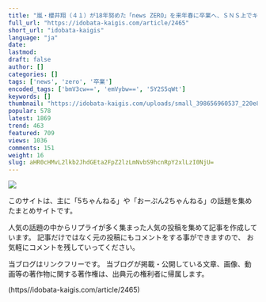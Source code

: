```yaml
---
title: "嵐・櫻井翔（４１）が18年努めた「news ZERO」を来年春に卒業へ、ＳＮＳ上でキャスターの資質を問われていた"
full_url: "https://idobata-kaigis.com/article/2465"
short_url: "idobata-kaigis"
language: "ja"
date: 
lastmod: 
draft: false
author: []
categories: []
tags: ['news', 'zero', '卒業']
encoded_tags: ['bmV3cw==', 'emVybw==', '5Y2S5qWt']
keywords: []
thumbnail: "https://idobata-kaigis.com/uploads/small_398656960537_220e86930e.jpg"
popular: 578
latest: 1869
trend: 463
featured: 709
views: 1036
comments: 151
weight: 16
slug: aHR0cHMvL2lkb2JhdGEta2FpZ2lzLmNvbS9hcnRpY2xlLzI0NjU=
---
```


![](https://idobata-kaigis.com/uploads/small_398656960537_220e86930e.jpg)

<div><p class=''>このサイトは、主に「5ちゃんねる」や「おーぷん2ちゃんねる」の話題を集めたまとめサイトです。</p><p>人気の話題の中からリプライが多く集まった人気の投稿を集めて記事を作成しています。 記事だけではなく元の投稿にもコメントをする事ができますので、 お気軽にコメントを残していってください。</p><p class=''>当ブログはリンクフリーです。 当ブログが掲載・公開している文章、画像、動画等の著作物に関する著作権は、出典元の権利者に帰属します。</p></div>

(https//idobata-kaigis.com/article/2465)
